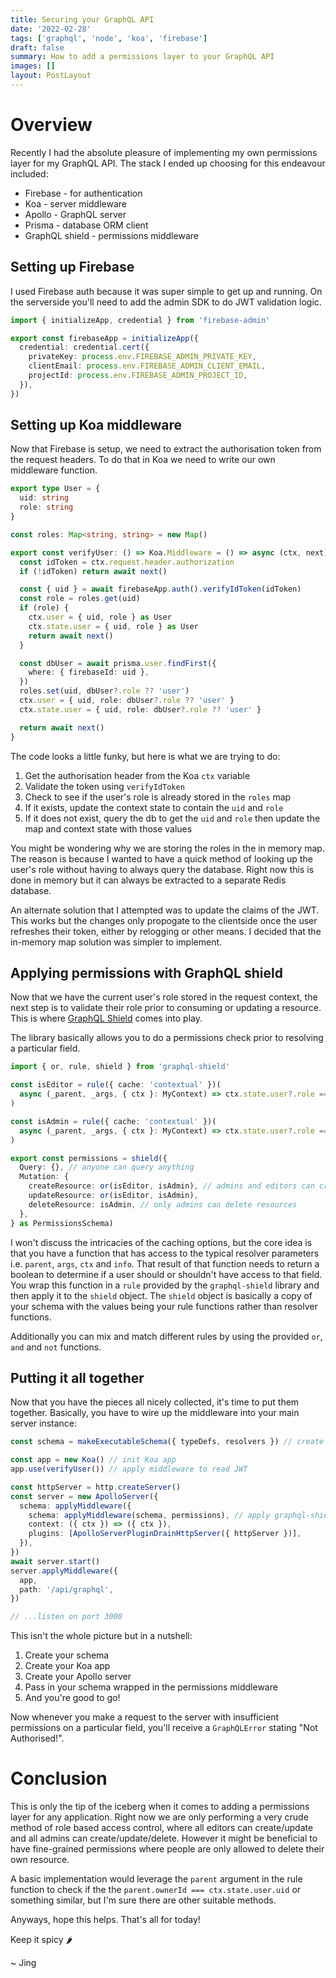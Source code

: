 ```yaml
---
title: Securing your GraphQL API
date: '2022-02-28'
tags: ['graphql', 'node', 'koa', 'firebase']
draft: false
summary: How to add a permissions layer to your GraphQL API
images: []
layout: PostLayout
---
```


# Overview

Recently I had the absolute pleasure of implementing my own permissions layer for my GraphQL API.
The stack I ended up choosing for this endeavour included:

- Firebase - for authentication
- Koa - server middleware
- Apollo - GraphQL server
- Prisma - database ORM client
- GraphQL shield - permissions middleware

## Setting up Firebase

I used Firebase auth because it was super simple to get up and running. On the serverside you'll
need to add the admin SDK to do JWT validation logic.

```ts
import { initializeApp, credential } from 'firebase-admin'

export const firebaseApp = initializeApp({
  credential: credential.cert({
    privateKey: process.env.FIREBASE_ADMIN_PRIVATE_KEY,
    clientEmail: process.env.FIREBASE_ADMIN_CLIENT_EMAIL,
    projectId: process.env.FIREBASE_ADMIN_PROJECT_ID,
  }),
})
```

## Setting up Koa middleware

Now that Firebase is setup, we need to extract the authorisation token from the request headers.
To do that in Koa we need to write our own middleware function.

```ts
export type User = {
  uid: string
  role: string
}

const roles: Map<string, string> = new Map()

export const verifyUser: () => Koa.Middleware = () => async (ctx, next) => {
  const idToken = ctx.request.header.authorization
  if (!idToken) return await next()

  const { uid } = await firebaseApp.auth().verifyIdToken(idToken)
  const role = roles.get(uid)
  if (role) {
    ctx.user = { uid, role } as User
    ctx.state.user = { uid, role } as User
    return await next()
  }

  const dbUser = await prisma.user.findFirst({
    where: { firebaseId: uid },
  })
  roles.set(uid, dbUser?.role ?? 'user')
  ctx.user = { uid, role: dbUser?.role ?? 'user' }
  ctx.state.user = { uid, role: dbUser?.role ?? 'user' }

  return await next()
}
```

The code looks a little funky, but here is what we are trying to do:

1. Get the authorisation header from the Koa `ctx` variable
2. Validate the token using `verifyIdToken`
3. Check to see if the user's role is already stored in the `roles` map
4. If it exists, update the context state to contain the `uid` and `role`
5. If it does not exist, query the db to get the `uid` and `role` then update the map and context state with those values

You might be wondering why we are storing the roles in the in memory map. The reason is because I wanted to have a
quick method of looking up the user's role without having to always query the database. Right now this is done in memory but it can always be extracted to a separate Redis database.

An alternate solution that I attempted was to update the claims of the JWT. This works but the changes only propogate to the clientside once the user refreshes their token, either by relogging or other means. I decided that the in-memory map solution was simpler to implement.

## Applying permissions with GraphQL shield

Now that we have the current user's role stored in the request context, the next step is to validate their role prior to consuming or updating a resource. This is where [GraphQL Shield](https://www.graphql-shield.com/) comes into play.

The library basically allows you to do a permissions check prior to resolving a particular field.

```ts
import { or, rule, shield } from 'graphql-shield'

const isEditor = rule({ cache: 'contextual' })(
  async (_parent, _args, { ctx }: MyContext) => ctx.state.user?.role === 'editor'
)

const isAdmin = rule({ cache: 'contextual' })(
  async (_parent, _args, { ctx }: MyContext) => ctx.state.user?.role === 'admin'
)

export const permissions = shield({
  Query: {}, // anyone can query anything
  Mutation: {
    createResource: or(isEditor, isAdmin), // admins and editors can create and edit resources
    updateResource: or(isEditor, isAdmin),
    deleteResource: isAdmin, // only admins can delete resources
  },
} as PermissionsSchema)
```

I won't discuss the intricacies of the caching options, but the core idea is that you have a function that has access to the typical resolver parameters i.e. `parent`, `args`, `ctx` and `info`. That result of that function needs to return a boolean to determine if a user should or shouldn't have access to that field. You wrap this function in a `rule` provided by the `graphql-shield` library and then apply it to the `shield` object. The `shield` object is basically a copy of your schema with the values being your rule functions rather than resolver functions.

Additionally you can mix and match different rules by using the provided `or`, `and` and `not` functions.

## Putting it all together

Now that you have the pieces all nicely collected, it's time to put them together. Basically, you have to wire up the middleware into your main server instance:

```ts
const schema = makeExecutableSchema({ typeDefs, resolvers }) // create your schema separately

const app = new Koa() // init Koa app
app.use(verifyUser()) // apply middleware to read JWT

const httpServer = http.createServer()
const server = new ApolloServer({
  schema: applyMiddleware({
    schema: applyMiddleware(schema, permissions), // apply graphql-shield permissions middleware
    context: ({ ctx }) => ({ ctx }),
    plugins: [ApolloServerPluginDrainHttpServer({ httpServer })],
  }),
})
await server.start()
server.applyMiddleware({
  app,
  path: '/api/graphql',
})

// ...listen on port 3000
```

This isn't the whole picture but in a nutshell:

1. Create your schema
2. Create your Koa app
3. Create your Apollo server
4. Pass in your schema wrapped in the permissions middleware
5. And you're good to go!

Now whenever you make a request to the server with insufficient permissions on a particular field, you'll receive a `GraphQLError` stating "Not Authorised!".

# Conclusion

This is only the tip of the iceberg when it comes to adding a permissions layer for any application. Right now we are only performing a very crude method of role based access control, where all editors can create/update and all admins can create/update/delete. However it might be beneficial to have fine-grained permissions where people are only allowed to delete their own resource.

A basic implementation would leverage the `parent` argument in the rule function to check if the the `parent.ownerId === ctx.state.user.uid` or something similar, but I'm sure there are other suitable methods.

Anyways, hope this helps. That's all for today!

Keep it spicy 🌶️

~ Jing
